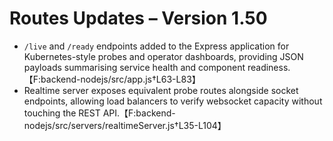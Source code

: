 # Routes Updates – Version 1.50

- `/live` and `/ready` endpoints added to the Express application for Kubernetes-style probes and operator dashboards, providing JSON payloads summarising service health and component readiness.【F:backend-nodejs/src/app.js†L63-L83】
- Realtime server exposes equivalent probe routes alongside socket endpoints, allowing load balancers to verify websocket capacity without touching the REST API.【F:backend-nodejs/src/servers/realtimeServer.js†L35-L104】
